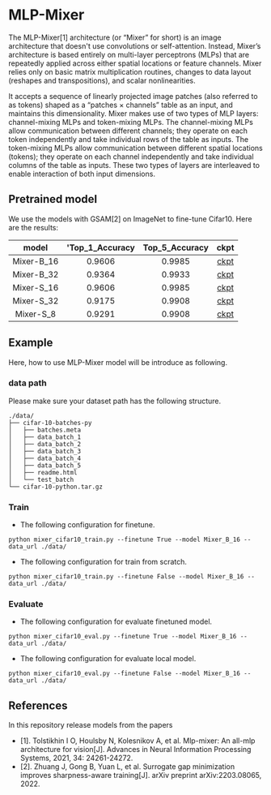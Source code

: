 # MLP-Mixer

The MLP-Mixer[1] architecture (or “Mixer” for short) is an image architecture
that doesn't use convolutions or self-attention.
Instead, Mixer’s architecture is based entirely on multi-layer perceptrons (MLPs) that
are repeatedly applied across either spatial locations or feature channels.
Mixer relies only on basic matrix multiplication routines,
changes to data layout (reshapes and transpositions), and scalar nonlinearities.

It accepts a sequence of linearly projected image patches
(also referred to as tokens) shaped as
a “patches × channels” table as an input, and maintains this dimensionality.
Mixer makes use of two types of MLP layers: channel-mixing MLPs and token-mixing MLPs.
The channel-mixing MLPs allow communication between different channels;
they operate on each token independently and take individual rows of the table as inputs.
The token-mixing MLPs allow communication between different spatial locations (tokens);
they operate on each channel independently and take individual columns of the table as inputs.
These two types of layers are interleaved to enable interaction of both input dimensions.

## Pretrained model

We use the models with GSAM[2] on ImageNet to fine-tune Cifar10. Here are the results:

| model        | 'Top_1_Accuracy           | Top_5_Accuracy  | ckpt |
| :-------------: |:-------------:| :-----:| :-----:|
| Mixer-B_16      |  0.9606 | 0.9985 | [ckpt](https://download.mindspore.cn/vision/mlpmixer/gsam_Mixer-B_16.ckpt) |
| Mixer-B_32      |  0.9364 | 0.9933 | [ckpt](https://download.mindspore.cn/vision/mlpmixer/gsam_Mixer-B_32.ckpt) |
| Mixer-S_16      |  0.9606 | 0.9985 | [ckpt](https://download.mindspore.cn/vision/mlpmixer/gsam_Mixer-S_16.ckpt) |
| Mixer-S_32      |  0.9175 | 0.9908 | [ckpt](https://download.mindspore.cn/vision/mlpmixer/gsam_Mixer-S_32.ckpt) |
| Mixer-S_8      |  0.9291 | 0.9908 | [ckpt](https://download.mindspore.cn/vision/mlpmixer/gsam_Mixer-S_8.ckpt) |

## Example

Here, how to use MLP-Mixer model will be introduce as following.

### data path

Please make sure your dataset path has the following structure.

```text
./data/
├── cifar-10-batches-py
│   ├── batches.meta
│   ├── data_batch_1
│   ├── data_batch_2
│   ├── data_batch_3
│   ├── data_batch_4
│   ├── data_batch_5
│   ├── readme.html
│   └── test_batch
└── cifar-10-python.tar.gz
```

### Train

* The following configuration for finetune.

```shell
python mixer_cifar10_train.py --finetune True --model Mixer_B_16 --data_url ./data/
```

* The following configuration for train from scratch.

```shell
python mixer_cifar10_train.py --finetune False --model Mixer_B_16 --data_url ./data/
```

### Evaluate

* The following configuration for evaluate finetuned model.

```shell
python mixer_cifar10_eval.py --finetune True --model Mixer_B_16 --data_url ./data/
```

* The following configuration for evaluate local model.

```shell
python mixer_cifar10_eval.py --finetune False --model Mixer_B_16 --data_url ./data/
```

## References

In this repository release models from the papers

* [1]. Tolstikhin I O, Houlsby N, Kolesnikov A, et al. Mlp-mixer: An all-mlp architecture for vision[J]. Advances in Neural Information Processing Systems, 2021, 34: 24261-24272.
* [2]. Zhuang J, Gong B, Yuan L, et al. Surrogate gap minimization improves sharpness-aware training[J]. arXiv preprint arXiv:2203.08065, 2022.